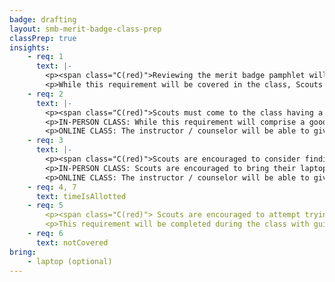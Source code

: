 ```yaml
---
badge: drafting
layout: smb-merit-badge-class-prep
classPrep: true
insights:
    - req: 1
      text: |-
        <p><span class="C(red)">Reviewing the merit badge pamphlet will aid Scouts significantly in preparing for the class and being ready for review by the counselor.</span></p>
        <p>While this requirement will be covered in the class, Scouts not having reviewed the merit badge pamphlet will find it difficult, if not impossible, to complete this requirement without a prior understanding of the methods and procedures to be used.</p>
    - req: 2
      text: |-
        <p><span class="C(red)">Scouts must come to the class having a general understanding of the drafting techniques and procedures to be used to complete this requirement.</span></p>
        <p>IN-PERSON CLASS: While this requirement will comprise a good portion of the class, Scouts are encouraged to attempt preparing for this requirement ahead of the class and bringing their work to share.</p>
        <p>ONLINE CLASS: The instructor / counselor will be able to give guidance on technique and review of work, however Scouts will need to do this work prior to the class in order for consideration of completion during the class.</p>
    - req: 3
      text: |-
        <p><span class="C(red)">Scouts are encouraged to consider finding a free AutoCad application to work on this requirement prior to the class.</span></p>
        <p>IN-PERSON CLASS: Scouts are encouraged to bring their laptop (no tablets), if available, as some counselors may have resources that can be completed on one's laptop for this requirement. The counselor will attempt to complete this requirement as a part of the class, but no guarantee is made or implied.</p>
        <p>ONLINE CLASS: The instructor / counselor will be able to give guidance on technique and review of work, however Scouts will need to do this work prior to the class in order for consideration of completion during the class.</p>
    - req: 4, 7
      text: timeIsAllotted
    - req: 5
        <p><span class="C(red)"> Scouts are encouraged to attempt trying this prior to the class.</span></p>
        <p>This requirement will be completed during the class with guidance from the instructor / counselor.</p>
    - req: 6
      text: notCovered
bring:
    - laptop (optional)
---
```

